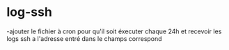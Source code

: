 # log-ssh

 -ajouter le fichier à cron pour qu'il soit éxecuter chaque 24h et recevoir les logs ssh a l'adresse entré dans le champs correspond  
